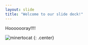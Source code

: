 ```yaml
---
layout: slide
title: "Welcome to our slide deck!"
---
```


Hooooooray!!!!

![minertocat](https://octodex.github.com/images/minertocat.png)
{: .center}
